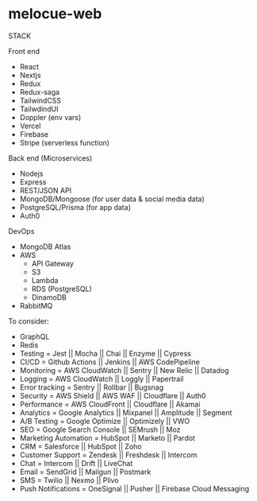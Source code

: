 
# melocue-web

STACK

Front end 
- React
- Nextjs
- Redux
- Redux-saga
- TailwindCSS
- TailwdindUI
- Doppler (env vars)
- Vercel
- Firebase
- Stripe (serverless function) 


Back end (Microservices)
- Nodejs
- Express
- REST/JSON API
- MongoDB/Mongoose (for user data & social media data)
- PostgreSQL/Prisma (for app data)
- Auth0


DevOps
- MongoDB Atlas
- AWS 
  - API Gateway
  - S3
  - Lambda
  - RDS (PostgreSQL)
  - DinamoDB
- RabbitMQ

To consider:
  - GraphQL
  - Redis
  - Testing = Jest || Mocha || Chai || Enzyme || Cypress
  - CI/CD = Github Actions || Jenkins || AWS CodePipeline
  - Monitoring = AWS CloudWatch || Sentry || New Relic || Datadog
  - Logging = AWS CloudWatch || Loggly || Papertrail
  - Error tracking = Sentry || Rollbar || Bugsnag
  - Security = AWS Shield || AWS WAF || Cloudflare || Auth0
  - Performance = AWS CloudFront || Cloudflare || Akamai
  - Analytics = Google Analytics || Mixpanel || Amplitude || Segment
  - A/B Testing = Google Optimize || Optimizely || VWO
  - SEO = Google Search Console || SEMrush || Moz
  - Marketing Automation = HubSpot || Marketo || Pardot
  - CRM = Salesforce || HubSpot || Zoho
  - Customer Support = Zendesk || Freshdesk || Intercom
  - Chat = Intercom || Drift || LiveChat
  - Email = SendGrid || Mailgun || Postmark
  - SMS = Twilio || Nexmo || Plivo
  - Push Notifications = OneSignal || Pusher || Firebase Cloud Messaging  
